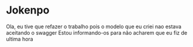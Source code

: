 # Jokenpo



Ola, eu tive que refazer o trabalho pois o modelo que eu criei nao estava aceitando o swagger
Estou informando-os para não acharem que eu fiz de ultima hora
